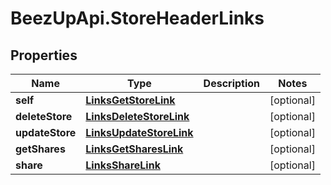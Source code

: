 # BeezUpApi.StoreHeaderLinks

## Properties
Name | Type | Description | Notes
------------ | ------------- | ------------- | -------------
**self** | [**LinksGetStoreLink**](LinksGetStoreLink.md) |  | [optional] 
**deleteStore** | [**LinksDeleteStoreLink**](LinksDeleteStoreLink.md) |  | [optional] 
**updateStore** | [**LinksUpdateStoreLink**](LinksUpdateStoreLink.md) |  | [optional] 
**getShares** | [**LinksGetSharesLink**](LinksGetSharesLink.md) |  | [optional] 
**share** | [**LinksShareLink**](LinksShareLink.md) |  | [optional] 


